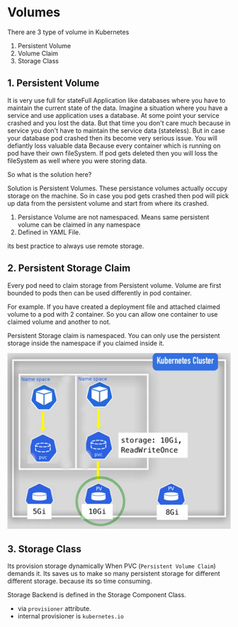 # Volumes

There are 3 type of volume in Kubernetes

1. Persistent Volume
2. Volume Claim
3. Storage Class

## 1. Persistent Volume

It is very use full for stateFull Application like databases where you have to maintain the current state of the data. Imagine a situation where you have a service and use application uses a database. At some point your service crashed and you lost the data. But that time you don't care much because in service you don't have to maintain the service data (stateless). But in case your database pod crashed then its become very serious issue. You will defiantly loss valuable data Because every container which is running on pod have their own fileSystem. If pod gets deleted then you will loss the fileSystem as well where you were storing data.

So what is the solution here?

Solution is Persistent Volumes. These persistance volumes actually occupy storage on the machine. So in case you pod gets crashed then pod will pick up data from the persistent volume and start from where its crashed.

1. Persistance Volume are not namespaced. Means same persistent volume can be claimed in any namespace
2. Defined in YAML File.

its best practice to always use remote storage.

## 2. Persistent Storage Claim

Every pod need to claim storage from Persistent volume. Volume are first bounded to pods then can be used differently in pod container.

For example. If you have created a deployment file and attached claimed volume to a pod with 2 container. So you can allow one container to use claimed volume and another to not.

Persistent Storage claim is namespaced. You can only use the persistent storage inside the namespace if you claimed inside it.

![image19](../images/image19.JPG)

## 3. Storage Class

Its provision storage dynamically When PVC (`Persistent Volume Claim`) demands it. Its saves us to make so many persistent storage for different different storage. because its so time consuming.

Storage Backend is defined in the Storage Component Class.

- via `provisioner` attribute.
- internal provisioner is `kubernetes.io`
